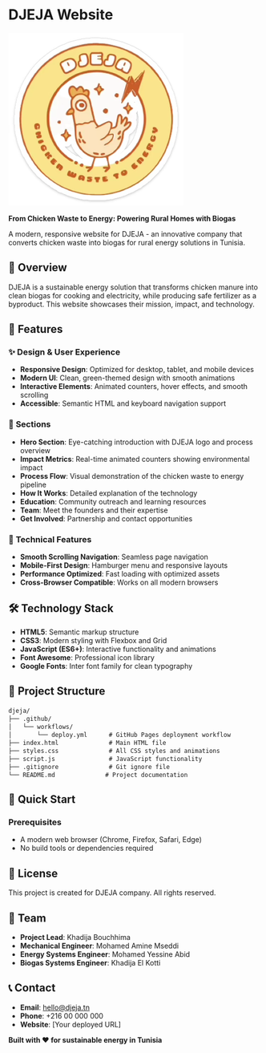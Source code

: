 # DJEJA Website

![DJEJA Logo](assets/djeja-logo.png)

**From Chicken Waste to Energy: Powering Rural Homes with Biogas**

A modern, responsive website for DJEJA - an innovative company that converts chicken waste into biogas for rural energy solutions in Tunisia.

## 🌟 Overview

DJEJA is a sustainable energy solution that transforms chicken manure into clean biogas for cooking and electricity, while producing safe fertilizer as a byproduct. This website showcases their mission, impact, and technology.

## 🚀 Features

### ✨ **Design & User Experience**
- **Responsive Design**: Optimized for desktop, tablet, and mobile devices
- **Modern UI**: Clean, green-themed design with smooth animations
- **Interactive Elements**: Animated counters, hover effects, and smooth scrolling
- **Accessible**: Semantic HTML and keyboard navigation support

### 📱 **Sections**
- **Hero Section**: Eye-catching introduction with DJEJA logo and process overview
- **Impact Metrics**: Real-time animated counters showing environmental impact
- **Process Flow**: Visual demonstration of the chicken waste to energy pipeline
- **How It Works**: Detailed explanation of the technology
- **Education**: Community outreach and learning resources
- **Team**: Meet the founders and their expertise
- **Get Involved**: Partnership and contact opportunities

### 🔧 **Technical Features**
- **Smooth Scrolling Navigation**: Seamless page navigation
- **Mobile-First Design**: Hamburger menu and responsive layouts
- **Performance Optimized**: Fast loading with optimized assets
- **Cross-Browser Compatible**: Works on all modern browsers

## 🛠️ Technology Stack

- **HTML5**: Semantic markup structure
- **CSS3**: Modern styling with Flexbox and Grid
- **JavaScript (ES6+)**: Interactive functionality and animations
- **Font Awesome**: Professional icon library
- **Google Fonts**: Inter font family for clean typography

## 📁 Project Structure

```
djeja/
├── .github/
│   └── workflows/
│       └── deploy.yml      # GitHub Pages deployment workflow
├── index.html              # Main HTML file
├── styles.css              # All CSS styles and animations
├── script.js               # JavaScript functionality
├── .gitignore              # Git ignore file
└── README.md              # Project documentation
```

## 🚀 Quick Start

### Prerequisites
- A modern web browser (Chrome, Firefox, Safari, Edge)
- No build tools or dependencies required

## 📝 License

This project is created for DJEJA company. All rights reserved.

## 👥 Team

- **Project Lead**: Khadija Bouchhima
- **Mechanical Engineer**: Mohamed Amine Mseddi
- **Energy Systems Engineer**: Mohamed Yessine Abid
- **Biogas Systems Engineer**: Khadija El Kotti

## 📞 Contact

- **Email**: hello@djeja.tn
- **Phone**: +216 00 000 000
- **Website**: [Your deployed URL]


**Built with ❤️ for sustainable energy in Tunisia**
